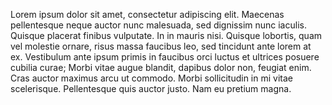 Lorem ipsum dolor sit amet, consectetur adipiscing elit. Maecenas pellentesque neque auctor nunc malesuada, sed dignissim nunc iaculis. Quisque placerat 
finibus vulputate. In in mauris nisi. Quisque lobortis, quam vel molestie ornare, risus massa faucibus leo, sed tincidunt ante lorem at ex. Vestibulum 
ante ipsum primis in faucibus orci luctus et ultrices posuere cubilia curae; Morbi vitae augue blandit, dapibus dolor non, feugiat enim. Cras auctor 
maximus arcu ut commodo. Morbi sollicitudin in mi vitae scelerisque. Pellentesque quis auctor justo. Nam eu pretium magna. 